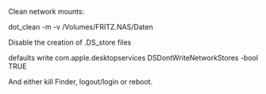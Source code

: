 Clean network mounts:

dot_clean -m -v /Volumes/FRITZ.NAS/Daten

Disable the creation of .DS_store files

defaults write com.apple.desktopservices DSDontWriteNetworkStores -bool TRUE

And either kill Finder, logout/login or reboot.
